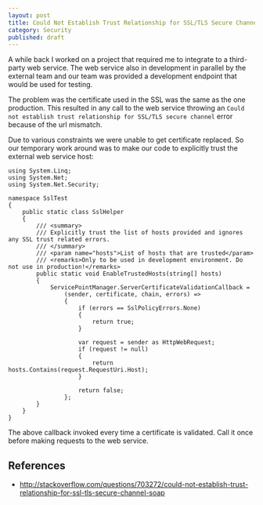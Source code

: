 ```yaml
---
layout: post
title: Could Not Establish Trust Relationship for SSL/TLS Secure Channel  
category: Security
published: draft
---
```


A while back I worked on a project that required me to integrate to a third-party web service. The web service also in development in parallel by the external team and our team was provided a development endpoint that would be used for testing. 

The problem was the certificate used in the SSL was the same as the one production. This resulted in any call to the web service throwing an `Could not establish trust relationship for SSL/TLS secure channel` error because of the url mismatch. 

Due to various constraints we were unable to get certificate replaced. So our temporary work around was to make our code to explicitly trust the external web service host:

<!--excerpt-->

	using System.Linq;
	using System.Net;
	using System.Net.Security;
	
	namespace SslTest
	{
	    public static class SslHelper
	    {
	        /// <summary>
	        /// Explicitly trust the list of hosts provided and ignores any SSL trust related errors.
	        /// </summary>
	        /// <param name="hosts">List of hosts that are trusted</param>
	        /// <remarks>Only to be used in development environment. Do not use in production!</remarks>
	        public static void EnableTrustedHosts(string[] hosts)
	        {
	            ServicePointManager.ServerCertificateValidationCallback =
	                (sender, certificate, chain, errors) =>
	                {
	                    if (errors == SslPolicyErrors.None)
	                    {
	                        return true;
	                    }
	
	                    var request = sender as HttpWebRequest;
	                    if (request != null)
	                    {
	                        return hosts.Contains(request.RequestUri.Host);
	                    }
	
	                    return false;
	                };
	        }
	    }
	}

The above callback invoked every time a certificate is validated. Call it once before making requests to the web service.

## References
- http://stackoverflow.com/questions/703272/could-not-establish-trust-relationship-for-ssl-tls-secure-channel-soap